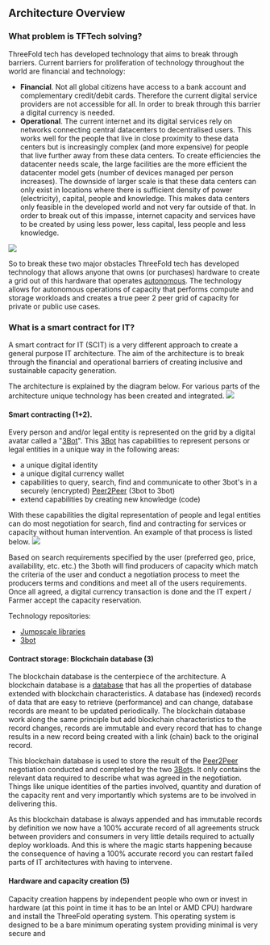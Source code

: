 ## Architecture Overview

### What problem is TFTech solving?

ThreeFold tech has developed technology that aims to break through barriers.  Current barriers for proliferation of technology throughout the world are financial and technology:
- **Financial**. Not all global citizens have access to a bank account and complementary credit/debit cards.  Therefore the current digital service providers are not accessible for all.  In order to break through this barrier a digital currency is needed.
- **Operational**. The current internet and its digital services rely on networks connecting central datacenters to decentralised users.   This works well for the people that live in close proximity to these data centers but is increasingly complex (and more expensive) for people that live further away from these data centers. To create efficiencies the datacenter needs scale, the large facilities are the more efficient the datacenter model gets (number of devices managed per person increases).  The downside of larger scale is that these data centers can only exist in locations where there is sufficient density of power (electricity), capital, people and knowledge.  This makes data centers only feasible in the developed world and not very far outside of that.  In order to break out of this impasse, internet capacity and services have to be created by using less power, less capital, less people and less knowledge. 

![](threefold__datacenter_large.png  )

So to break these two major obstacles ThreeFold tech has developed technology that allows anyone that owns (or purchases) hardware to create a grid out of this hardware that operates [autonomous](https://www.merriam-webster.com/dictionary/autonomous).  The technology allows for autonomous operations of capacity that performs compute and storage workloads and creates a true peer 2 peer grid of capacity for private or public use cases.

### What is a smart contract for IT?

A smart contract for IT (SCIT) is a very different approach to create a general purpose IT architecture. The aim of the architecture is to break through the financial and operational barriers of creating inclusive and sustainable capacity generation.  

The architecture is explained by the diagram below. For various parts of the architecture unique technology has been created and integrated.
![](threefold__smart_contract_for_it_steps.png  )

#### Smart contracting (1+2).

Every person and and/or legal entity is represented on the grid by a digital avatar called a "[3Bot](threefold__3bot_def)".  This  [3Bot](threefold__3bot_def) has capabilities to represent persons or legal entities in a unique way in the following areas:
- a unique digital identity
- a unique digital currency wallet
- capabilities to query, search, find and communicate to other 3bot's in a securely (encrypted) [Peer2Peer](threefold__peer2peer) (3bot to 3bot)
- extend capabilities by creating new knowledge (code) 

With these capabilities the digital representation of people and legal entities can do most negotiation for search, find and contracting for services or capacity without human intervention.  An example of that process is listed below. 
![](threefold__grid_provisioning2.png  )

Based on search requirements specified by the user (preferred geo, price, availability, etc. etc.) the 3both will find producers of capacity which match the criteria of the user and conduct a negotiation process to meet the producers terms and conditions and meet all of the users requirements.  Once all agreed, a digital currency transaction is done and the IT expert / Farmer accept the capacity reservation.

Technology repositories:
- [Jumpscale libraries](https://github.com/threefoldtech/jumpscaleX_core)
- [3bot](https://github.com/threefoldtech/jumpscaleX_threebot)

#### Contract storage: Blockchain database (3)

The blockchain database is the centerpiece of the architecture.  A blockchain database is a [database](https://en.wikipedia.org/wiki/Database) that has all the properties of database extended with blockchain characteristics.  A database has (indexed) records of data that are easy to retrieve (performance) and can change, database records are meant to be updated periodically.  The blockchain database work along the same principle but add blockchain characteristics to the record changes, records are immutable and every record that has to change results in a new record being created with a link (chain) back to the original record.

This blockchain database is used to store the result of the [Peer2Peer](threefold__peer2peer) negotiation conducted and completed by the two [3Bot](threefold__3bot_def)s.  It only contains the relevant data required to describe what was agreed in the negotiation.  Things like unique identities of the parties involved, quantity and duration of the capacity rent and very importantly which systems are to be involved in delivering this.

As this blockchain database is always appended and has immutable records by definition we now have a 100% accurate record of all agreements struck between providers and consumers in very little details required to actually deploy workloads.  And this is where the magic starts happening because the consequence of having a 100% accurate record you can restart failed parts of IT architectures with having to intervene.

#### Hardware and capacity creation (5)

Capacity creation happens by independent people who own or invest in hardware (at this point in time it has to be an Intel or AMD CPU) hardware and install the ThreeFold operating system.  This operating system is designed to be a bare minimum operating system providing minimal is very secure and 

